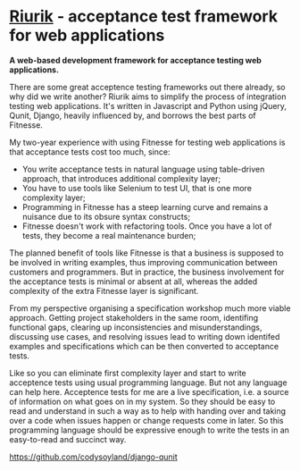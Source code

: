 <a name="README">[Riurik](https://github.com/andrew-malkov/Riurik)</a> - **acceptance test framework for web applications**
=======
**A web-based development framework for acceptance testing web applications.**

There are some great acceptence testing frameworks out there already, so why did we write another? Riurik aims to simplify the process of integration testing web applications. It's written in Javascript and Python using jQuery, Qunit, Django, heavily influenced by, and borrows the best parts of Fitnesse.

My two-year experience with using Fitnesse for testing web applications is that acceptance tests cost too much, since:

- You write acceptance tests in natural language using table-driven approach, that introduces additional complexity layer;
- You have to use tools like Selenium to test UI, that is one more complexity layer;
- Programming in Fitnesse has a steep learning curve and remains a nuisance due to its obsure syntax constructs;
- Fitnesse doesn't work with refactoring tools. Once you have a lot of tests, they become a real maintenance burden;

The planned benefit of tools like Fitnesse is that a business is supposed to be involved in writing examples, thus improving communication between customers and programmers. But in practice,  the business involvement for the acceptance tests is minimal or absent at all, whereas the added complexity of the extra Fitnesse layer is significant.

From my perspective organising a specification workshop much more viable approach. Getting project stakeholders in the same room, identifing functional gaps, clearing up inconsistencies and misunderstandings, discussing use cases, and resolving issues lead to writing down identifed examples and specifications which can be then converted to acceptance tests.

Like so you can eliminate first complexity layer and start to write acceptence tests using usual programming language. But not any language can help here. Acceptence tests for me are a live specification, i.e. a source of information on what goes on in my system. So they should be easy to read and understand in such a way as to help with handing over and taking over a code when issues happen or change requests come in later.
So this programming language should be expressive enough to write the tests in an easy-to-read and succinct way.

https://github.com/codysoyland/django-qunit
